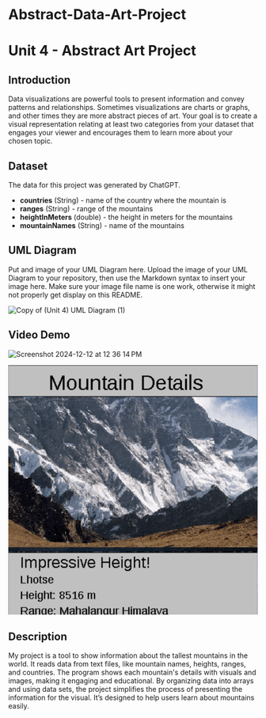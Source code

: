 # Abstract-Data-Art-Project

# Unit 4 - Abstract Art Project

## Introduction

Data visualizations are powerful tools to present information and convey patterns and relationships. Sometimes visualizations are charts or graphs, and other times they are more abstract pieces of art. Your goal is to create a visual representation relating at least two categories from your dataset that engages your viewer and encourages them to learn more about your chosen topic.


## Dataset

The data for this project was generated by ChatGPT.

- **countries** (String) - name of the country where the mountain is
- **ranges** (String) - range of the mountains
- **heightInMeters** (double) - the height in meters for the mountains
-  **mountainNames** (String) - name of the mountains 
  

## UML Diagram

Put and image of your UML Diagram here. Upload the image of your UML Diagram to your repository, then use the Markdown syntax to insert your image here. Make sure your image file name is one work, otherwise it might not properly get display on this README.

![Copy of (Unit 4) UML Diagram (1)](https://github.com/user-attachments/assets/8c3cb45a-6b7c-4ccf-aa3f-0293883d0c05)



## Video Demo

<img width="481" alt="Screenshot 2024-12-12 at 12 36 14 PM" src="https://github.com/user-attachments/assets/a969cd4b-aa3c-40c6-aac4-ad7a0d081fc2" />


[![Thumbnail for my projet](thumbnail.png)](https://youtube.com/shorts/gk2dVro63IM?feature=share)

## Description

My project is a tool to show information about the tallest mountains in the world. It reads data from text files, like mountain names, heights, ranges, and countries. The program shows each mountain's details with visuals and images, making it engaging and educational. By organizing data into arrays and using data sets, the project simplifies the process of presenting the information for the visual. It’s designed to help users learn about mountains easily.
